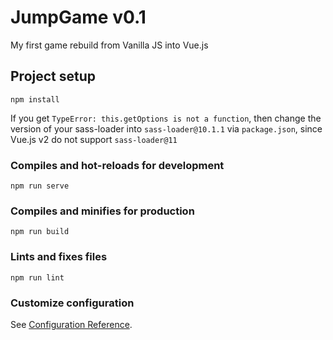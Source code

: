 # JumpGame v0.1

My first game rebuild from Vanilla JS into Vue.js

## Project setup
```
npm install
```

If you get `TypeError: this.getOptions is not a function`, then change the version of your sass-loader into `sass-loader@10.1.1` via `package.json`, since Vue.js v2 do not support `sass-loader@11`

### Compiles and hot-reloads for development
```
npm run serve
```

### Compiles and minifies for production
```
npm run build
```

### Lints and fixes files
```
npm run lint
```

### Customize configuration
See [Configuration Reference](https://cli.vuejs.org/config/).
